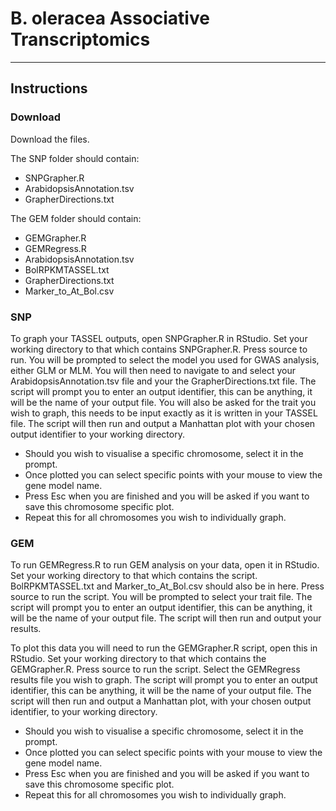 # B. oleracea Associative Transcriptomics

___

## Instructions

### Download
Download the files.

The SNP folder should contain:
- SNPGrapher.R
- ArabidopsisAnnotation.tsv
- GrapherDirections.txt

The GEM folder should contain:
- GEMGrapher.R
- GEMRegress.R
- ArabidopsisAnnotation.tsv
- BolRPKMTASSEL.txt
- GrapherDirections.txt
- Marker_to_At_Bol.csv

### SNP
To graph your TASSEL outputs, open SNPGrapher.R in RStudio.
Set your working directory to that which contains SNPGrapher.R.
Press source to run.
You will be prompted to select the model you used for GWAS analysis, either GLM or MLM.
You will then need to navigate to and select your ArabidopsisAnnotation.tsv file and your the GrapherDirections.txt file.
The script will prompt you to enter an output identifier, this can be anything, it will be the name of your output file. You will also be asked for the trait you wish to graph, this needs to be input exactly as it is written in your TASSEL file.
The script will then run and output a Manhattan plot with your chosen output identifier to your working directory.
- Should you wish to visualise a specific chromosome, select it in the prompt.
- Once plotted you can select specific points with your mouse to view the gene model name.
- Press Esc when you are finished and you will be asked if you want to save this chromosome specific plot.
- Repeat this for all chromosomes you wish to individually graph.



### GEM
To run GEMRegress.R to run GEM analysis on your data, open it in RStudio.
Set your working directory to that which contains the script. BolRPKMTASSEL.txt and Marker_to_At_Bol.csv should also be in here.
Press source to run the script.
You will be prompted to select your trait file.
The script will prompt you to enter an output identifier, this can be anything, it will be the name of your output file.
The script will then run and output your results.

To plot this data you will need to run the GEMGrapher.R script, open this in RStudio.
Set your working directory to that which contains the GEMGrapher.R.
Press source to run the script.
Select the GEMRegress results file you wish to graph.
The script will prompt you to enter an output identifier, this can be anything, it will be the name of your output file.
The script will then run and output a Manhattan plot, with your chosen output identifier, to your working directory.
- Should you wish to visualise a specific chromosome, select it in the prompt.
- Once plotted you can select specific points with your mouse to view the gene model name.
- Press Esc when you are finished and you will be asked if you want to save this chromosome specific plot.
- Repeat this for all chromosomes you wish to individually graph.
